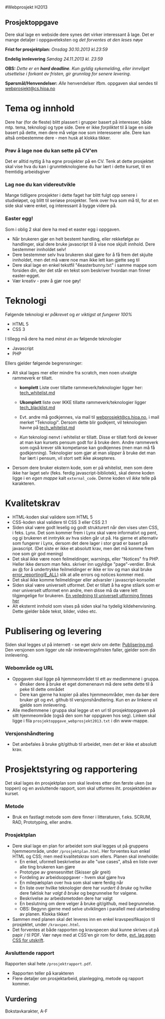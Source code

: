 
#Webprosjekt H2013

Prosjektoppgave
----------------------------------

Dere skal lage en webside dere synes det virker interessant å lage. Det er mange detaljer i oppgaveteksten og *det forventes at den leses nøye*

**Frist for prosjektplan:** 
*Onsdag 30.10.2013 kl.23:59*

**Endelig innlevering**
*Søndag 24.11.2013 kl. 23:59* 

**OBS:** *Dette er en **hard deadline**. Kun gyldig sykemelding, eller *innvilget* utsettelse *i forkant av fristen*, gir grunnlag for senere levering*. 

**Spørsmål/Henvendelser:** 
*Alle* henvendelser ifbm. oppgaven skal sendes til [webprosjekt@cs.hioa.no](mailto:webprosjekt@cs.hioa.no)

# Tema og innhold
Dere har (for de fleste) blitt plassert i grupper basert på interesser, både mtp. tema, teknologi og type side. Dere er ikke *forpliktet* til å lage en side basert på dette, men dere må velge noe som interesserer alle. Dere kan altså ombestemme dere - men husk at klokka tikker.

### Prøv å lage noe du kan sette på CV'en
Det er alltid nyttig å ha egne prosjekter på en CV. Tenk at dette prosjektet skal vise hva du kan i grunnteknologiene du har lært i dette kurset, til en fremtidig arbeidsgiver

### Lag noe du kan videreutvikle
Mange tidligere prosjekter i dette faget har blitt fulgt opp senere i studieløpet, og blitt til seriøse prosjekter. Tenk over hva som må til, for at en side skal være enkel, og interessant å bygge videre på.


### Easter egg!
Som i oblig 2 skal dere ha med et easter egg i oppgaven. 

  - Når brukeren gjør en helt bestemt handling, eller rekkefølge av handlinger, skal dere bruke javascript til å vise noe skjult innhold. Dere bestemmer innholdet selv!
  - Dere bestemmer selv hva brukeren skal gjøre for å få frem det skjulte innholdet, men det må være noe man ikke lett kan gjette seg til
  - Dere skal lage en enkel tekstfil "4easterbunny.txt" i samme mappe som forsiden din, der det står en tekst som beskriver hvordan man finner easter-egget.
  - Vær kreativ - prøv å gjør noe gøy!

# Teknologi
Følgende teknologi er *påkrevet* og *er viktigst at fungerer 100%*

  - HTML 5
  - CSS 3

I tillegg må dere ha med *minst én* av følgende teknologier

  - Javascript
  - PHP

Ellers gjelder følgende begrensninger:  

  - Alt skal lages mer eller mindre fra scratch, men noen utvalgte rammeverk er tillatt. 
    - **komplett** Liste over tillatte rammeverk/teknologier ligger her: [tech_whitelist.md](tech_whitelist.md)
    - **Ukomplett** liste over IKKE tillatte rammeverk/teknologier ligger [tech_blacklist.md](tech_blacklist.md)

    - Evt. andre må godkjennes, via mail til [webprosjekt@cs.hioa.no](mailto:webprosjekt@cs.hioa.no), i mail merket "Teknologi". Dersom dette blir godkjent, vil teknologien havne på [tech_whitelist.md](tech_whitelist.md)
    - *Kun* teknologi nenvt i whitelist er tillatt. Disse er tillatt fordi de krever at man kan kursets pensum godt for å bruke dem. Andre rammeverk som også krever slik kompetanse kan godkjennes (men man må få godkjenning). Teknologier som gjør at man *slipper* å bruke det man har lært i pensum, vil stort sett ikke aksepteres.
  - Dersom dere bruker ekstern kode, som er på whitelist, men som dere ikke har laget selv (feks. ferdig javascript-bibliotek), skal denne koden ligge i en *egen mappe* kalt `external_code`. Denne koden vil *ikke* telle på karakteren. 



# Kvalitetskrav
- HTML-koden skal validere som HTML 5
- CSS-koden skal validere til CSS 3 eller CSS 2.1
- Siden skal være godt leselig og godt strukturert når den vises uten CSS, i feks. Lynx. Det som kommer frem i Lynx skal være informativt og pent, og gi brukeren et inntrykk av hva siden går ut på. Ha gjerne et alternativ som fungerer i Lynx, dersom det dere lager i stor grad er basert på javascript. (Det siste er ikke et absolutt krav, men det må komme frem noe som gir god mening)
- Det skal ikke være noen feilmeldinger, warnings, eller "Notices" fra PHP. Heller ikke dersom man feks. skriver inn ugyldige "page"-verdier. Bruk av [@](http://us3.php.net/manual/en/language.operators.errorcontrol.php) for å undertrykke feilmeldinger er ikke er lov og man skal bruke [error_reporting(E_ALL)](http://php.net/manual/en/function.error-reporting.php) slik at alle errors og notices kommer med.
- Det skal ikke komme feilmeldinger eller advarsler i javascript-konsollet
- Siden skal være universelt utformet. Det er tillatt å ha egne stilark som er *mer* universelt utformet enn andre, men disse må da være lett tilgjengelige for brukeren. [En veiledning til universell utforming finnes her](http://medialt.no/eksempelsamling/index.html)
- Alt eksternt innhold som vises på siden skal ha tydelig kildehenvisning. Dette gjelder både tekst, bilder, video etc.


# Publisering og levering
Siden skal legges ut på internett - se eget skriv om dette: [Publisering.md](publisering.md). Den versjonen som ligger ute når innleveringsfristen faller, gjelder som din innlevering. 

### Webområde og URL
  - Oppgaven skal ligge på hjemmeområdet til ett av medlemmene i gruppa. 
    - Ønsker dere å bruke et eget domenenavn må dere sette dette til å peke til dette området  
    - Dere kan gjerne ha kopier på alles hjemmeområder, men da bør dere bruker git og evt. github til versjonshåndtering. Kun en av linkene vil gjelde som innlevering.
  - Alle medlemmene i gruppa skal legge ut en url til prosjektoppgaven på sitt hjemmeområde (også den som har oppgaven hos seg). Linken skal ligge i fila `prosjektoppgave_webprosjekt2013.txt` i din www-mappe.

### Versjonshåndtering
  - Det anbefales å bruke git/github til arbeidet, men det er ikke et absolutt krav.


# Prosjektstyring og rapportering
Det skal lages én prosjektplan som skal levéres etter den første uken (se toppen) og en avsluttende rapport, som skal utformes iht. prosjektdelen av kurset. 

### Metode
  - Bruk en fastlagt metode som dere finner i litteraturen, f.eks. SCRUM, RAD, Prototyping, eller andre.

### Prosjektplan
  - Dere skal lage en plan for arbeidet som skal legges ut på gruppens hjemmeområde, under `/prosjektplan.html`. Her forventes kun enkel HTML og CSS; men med kvalitetskrav som ellers. Planen skal inneholde: 
    - En enkel, uformell beskrivelse av alle "use cases", altså en liste over alle ting brukeren kan gjøre
    - Prototype av grensesnittet (Skisser går greit)
    - Fordeling av arbeidsoppgaver - hvem skal gjøre hva
    - En milepælsplan over hva som skal være ferdig når
    - En liste over hvilke teknologier dere har *vurdert å bruke* og hvilke dere faktisk har *valgt å bruke* og begrunnelse for valgene.
    - Beskrivelse av arbeidsmetoden dere har valgt
    - En beslutning om dere velger å bruke git/github, med begrunnelse. 
    - OBS: Begynn gjerne med selve utviklingen i parallell med utarbeiding av planen. Klokka tikker!
  - Sammen med planen skal det leveres inn en enkel kravspesifikasjon til prosjektet, under `/kravspec.html`. 
  - Det forventes at både rapporten og kravspecen skal kunne skrives ut på papir / til PDF. Vær nøye med at CSS'en gir rom for dette, [evt. lag egen CSS for utskrift](http://www.w3schools.com/css/css_mediatypes.asp).

### Avsluttende rapport
  Rapporten skal hete `/prosjektrapport.pdf`.
  - Rapporten teller på karakteren 
  - Flere detaljer om prosjektarbeid, planlegging, metode og rapport kommer.

## Vurdering
Bokstavkarakter, A-F

